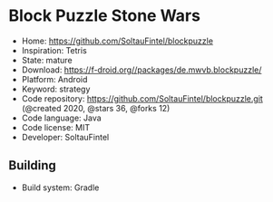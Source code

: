 # Block Puzzle Stone Wars

- Home: https://github.com/SoltauFintel/blockpuzzle
- Inspiration: Tetris
- State: mature
- Download: https://f-droid.org//packages/de.mwvb.blockpuzzle/
- Platform: Android
- Keyword: strategy
- Code repository: https://github.com/SoltauFintel/blockpuzzle.git (@created 2020, @stars 36, @forks 12)
- Code language: Java
- Code license: MIT
- Developer: SoltauFintel

## Building

- Build system: Gradle
